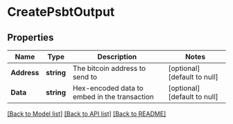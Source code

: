 # CreatePsbtOutput

## Properties
Name | Type | Description | Notes
------------ | ------------- | ------------- | -------------
**Address** | **string** | The bitcoin address to send to | [optional] [default to null]
**Data** | **string** | Hex-encoded data to embed in the transaction | [optional] [default to null]

[[Back to Model list]](../README.md#documentation-for-models) [[Back to API list]](../README.md#documentation-for-api-endpoints) [[Back to README]](../README.md)

